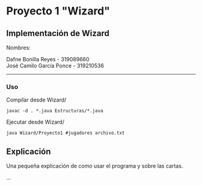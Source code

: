 Proyecto 1 "Wizard"
=========================================

Implementación de Wizard
----------------------------------------------------
Nombres:

Dafne Bonilla Reyes - 319089660  
José Camilo García Ponce - 319210536  

----------------------------------------------------

### Uso

Compilar desde Wizard/
```
javac -d . *.java Estructuras/*.java
```

Ejecutar desde Wizard/
```
java Wizard/Proyecto1 #jugadores archivo.txt
```

## Explicación

Una pequeña explicación de como usar el programa y sobre las cartas.

...
